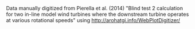 Data manually digitized from Pierella et al. (2014) "Blind test 2 calculation
for two in-line model wind turbines where the downstream turbine operates at
various rotational speeds" using http://arohatgi.info/WebPlotDigitizer/
